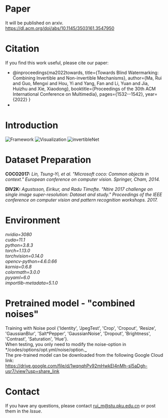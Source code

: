 # Paper

It will be published on arxiv.
https://dl.acm.org/doi/abs/10.1145/3503161.3547950

# Citation

If you find this work useful, please cite our paper:

- @inproceedings{ma2022towards,
  title={Towards Blind Watermarking: Combining Invertible and Non-invertible Mechanisms},
  author={Ma, Rui and Guo, Mengxi and Hou, Yi and Yang, Fan and Li, Yuan and Jia, Huizhu and Xie, Xiaodong},
  booktitle={Proceedings of the 30th ACM International Conference on Multimedia},
  pages={1532--1542},
  year={2022}
  }
-

# Introduction

![Framework](https://github.com/rmpku/CIN/blob/main/images/1.jpg)
![Visualization](https://github.com/rmpku/CIN/blob/main/images/2.jpg)
![invertibleNet](https://github.com/rmpku/CIN/blob/main/images/6.jpg)

# Dataset Preparation

**COCO2017:** _Lin, Tsung-Yi, et al. "Microsoft coco: Common objects in context." European conference on computer vision. Springer, Cham, 2014._

**DIV2K:** _Agustsson, Eirikur, and Radu Timofte. "Ntire 2017 challenge on single image super-resolution: Dataset and study." Proceedings of the IEEE conference on computer vision and pattern recognition workshops. 2017._

# Environment

_nvidia=3080  
cuda=11.1  
python=3.8.3  
torch=1.13.0  
torchvision=0.14.0  
opencv-python=4.6.0.66  
kornia=0.6.8  
colormath=3.0.0  
pyyaml=6.0  
importlib-metadata=5.1.0_

# Pretrained model - "combined noises"

Training with Noise pool {'Identity', 'JpegTest', 'Crop', 'Cropout', 'Resize', 'GaussianBlur', 'Salt*Pepper', 'GaussianNoise', 'Dropout', 'Brightness', 'Contrast', 'Saturation', 'Hue'}.  
When testing, you only need to modify the noise-option in */codes/options/opt.yml/noise/option.\_  
The pre-trained model can be downloaded from the following Google Cloud link:  
https://drive.google.com/file/d/1wqnqhPv92mHwkEI4nMh-sI5aDgh-usr7/view?usp=share_link

# Contact

If you have any questions, please contact rui_m@stu.pku.edu.cn or post them in the _Issue_.

